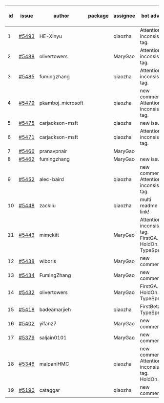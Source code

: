 | id | issue | author | package | assignee | bot advice | created date of issue | target release date | date from target |
| ------ | ------ | ------ | ------ | ------ | ------ | ------ | ------ | :-----: |
| 1 | [#5493](https://github.com/Azure/sdk-release-request/issues/5493) | HE-Xinyu |  | qiaozha | Attention to inconsistent tag. | 09-13 | 10-24 |  |
| 2 | [#5488](https://github.com/Azure/sdk-release-request/issues/5488) | olivertowers |  | MaryGao | Attention to inconsistent tag. | 09-12 | 09-27 |  |
| 3 | [#5485](https://github.com/Azure/sdk-release-request/issues/5485) | fumingzhang |  | qiaozha | Attention to inconsistent tag. | 09-12 | 09-26 |  |
| 4 | [#5479](https://github.com/Azure/sdk-release-request/issues/5479) | pkamboj_microsoft |  | qiaozha | new comment. Attention to inconsistent tag. | 09-10 | 09-26 |  |
| 5 | [#5475](https://github.com/Azure/sdk-release-request/issues/5475) | carjackson-msft |  | qiaozha | new issue. | 09-09 | 09-27 |  |
| 6 | [#5471](https://github.com/Azure/sdk-release-request/issues/5471) | carjackson-msft |  | qiaozha | Attention to inconsistent tag. | 09-09 | 09-27 |  |
| 7 | [#5466](https://github.com/Azure/sdk-release-request/issues/5466) | pranavpnair |  | MaryGao |  | 09-06 | 09-27 |  |
| 8 | [#5462](https://github.com/Azure/sdk-release-request/issues/5462) | fumingzhang |  | MaryGao | new issue. | 09-02 | 09-26 |  |
| 9 | [#5452](https://github.com/Azure/sdk-release-request/issues/5452) | alec-baird |  | qiaozha | new comment. Attention to inconsistent tag. | 08-30 | 09-27 |  |
| 10 | [#5448](https://github.com/Azure/sdk-release-request/issues/5448) | zackliu |  | qiaozha | multi readme link! | 08-26 | 09-26 |  |
| 11 | [#5443](https://github.com/Azure/sdk-release-request/issues/5443) | mimckitt |  | MaryGao | Attention to inconsistent tag. FirstGA. HoldOn. TypeSpec. | 08-22 | 09-27 |  |
| 12 | [#5438](https://github.com/Azure/sdk-release-request/issues/5438) | wiboris |  | MaryGao | new comment. | 08-22 | 09-27 |  |
| 13 | [#5434](https://github.com/Azure/sdk-release-request/issues/5434) | FumingZhang |  | MaryGao | new comment. | 08-22 | 09-26 |  |
| 14 | [#5432](https://github.com/Azure/sdk-release-request/issues/5432) | olivertowers |  | MaryGao | FirstGA. HoldOn. TypeSpec. | 08-19 | 09-27 |  |
| 15 | [#5418](https://github.com/Azure/sdk-release-request/issues/5418) | badeamarjieh |  | qiaozha | FirstBeta. TypeSpec. | 08-12 | 09-26 |  |
| 16 | [#5402](https://github.com/Azure/sdk-release-request/issues/5402) | yifanz7 |  | MaryGao | new comment. | 08-07 | 09-27 |  |
| 17 | [#5379](https://github.com/Azure/sdk-release-request/issues/5379) | saljain0101 |  | MaryGao | new comment. | 07-26 | 09-26 |  |
| 18 | [#5346](https://github.com/Azure/sdk-release-request/issues/5346) | malpaniHMC |  | qiaozha | new comment. Attention to inconsistent tag. HoldOn. | 07-18 | 09-26 |  |
| 19 | [#5190](https://github.com/Azure/sdk-release-request/issues/5190) | cataggar |  | qiaozha | new comment. | 05-08 | 06-25 |  |
